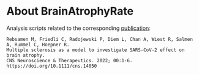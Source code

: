 # About BrainAtrophyRate


Analysis scripts related to the corresponding [publication](https://doi.org/10.1111/cns.14050):
```
Rebsamen M, Friedli C, Radojewski P, Diem L, Chan A, Wiest R, Salmen A, Rummel C, Hoepner R.
Multiple sclerosis as a model to investigate SARS-CoV-2 effect on brain atrophy.
CNS Neuroscience & Therapeutics. 2022; 00:1-6. https://doi.org/10.1111/cns.14050
```
